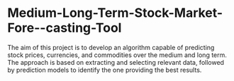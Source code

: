 # Medium-Long-Term-Stock-Market-Fore--casting-Tool
The aim of this project is to develop an algorithm capable of predicting stock prices, currencies, and commodities over the medium and long term. The approach is based on extracting and selecting relevant data, followed by prediction models to identify the one providing the best results.
